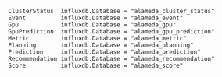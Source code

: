 	ClusterStatus  influxdb.Database = "alameda_cluster_status"
	Event          influxdb.Database = "alameda_event"
	Gpu            influxdb.Database = "alameda_gpu"
	GpuPrediction  influxdb.Database = "alameda_gpu_prediction"
	Metric         influxdb.Database = "alameda_metric"
	Planning       influxdb.Database = "alameda_planning"
	Prediction     influxdb.Database = "alameda_prediction"
	Recommendation influxdb.Database = "alameda_recommendation"
	Score          influxdb.Database = "alameda_score"